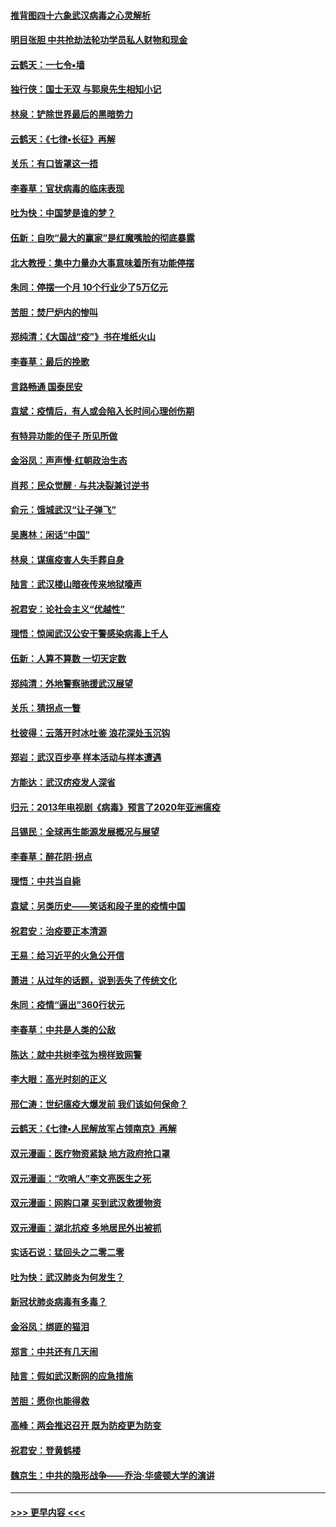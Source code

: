 #### [推背图四十六象武汉病毒之心灵解析](../pages/nsc993/n11911761.md?t=03040702) 
#### [明目张胆 中共抢劫法轮功学员私人财物和现金](../pages/nsc993/n11910262.md?t=03040702) 
#### [云鹤天：一七令▪墙](../pages/nsc993/n11910627.md?t=03040702) 
#### [独行侠：国士无双 与郭泉先生相知小记](../pages/nsc993/n11910613.md?t=03040702) 
#### [林泉：铲除世界最后的黑暗势力](../pages/nsc993/n11909320.md?t=03040702) 
#### [云鹤天：《七律▪长征》再解](../pages/nsc993/n11909327.md?t=03040702) 
#### [关乐：有口皆罩这一捂](../pages/nsc993/n11908393.md?t=03040702) 
#### [李春草：官状病毒的临床表现](../pages/nsc993/n11908339.md?t=03040702) 
#### [吐为快：中国梦是谁的梦？](../pages/nsc993/n11906564.md?t=03040702) 
#### [伍新：自吹“最大的赢家”是红魔嘴脸的彻底暴露](../pages/nsc993/n11906407.md?t=03040702) 
#### [北大教授：集中力量办大事意味着所有功能停摆](../pages/nsc993/n11904800.md?t=03040702) 
#### [朱同：停摆一个月 10个行业少了5万亿元](../pages/nsc993/n11904498.md?t=03040702) 
#### [苦胆：焚尸炉内的惨叫](../pages/nsc993/n11904479.md?t=03040702) 
#### [郑纯清：《大国战“疫”》书在堆纸火山](../pages/nsc993/n11904450.md?t=03040702) 
#### [李春草：最后的挽歌](../pages/nsc993/n11904441.md?t=03040702) 
#### [言路畅通 国泰民安](../pages/nsc993/n11904222.md?t=03040702) 
#### [袁斌：疫情后，有人或会陷入长时间心理创伤期](../pages/nsc993/n11901514.md?t=03040702) 
#### [有特异功能的侄子 所见所做](../pages/nsc993/n11901154.md?t=03040702) 
#### [金浴凤：声声慢‧红朝政治生态](../pages/nsc993/n11899553.md?t=03040702) 
#### [肖邦：民众觉醒 · 与共决裂兼讨逆书](../pages/nsc993/n11898435.md?t=03040702) 
#### [俞元：饿城武汉“让子弹飞”](../pages/nsc993/n11898344.md?t=03040702) 
#### [吴惠林：闲话“中国”](../pages/nsc993/n11898182.md?t=03040702) 
#### [林泉：谋瘟疫害人失手葬自身](../pages/nsc993/n11897892.md?t=03040702) 
#### [陆言：武汉楼山暗夜传来地狱嚎声](../pages/nsc993/n11897033.md?t=03040702) 
#### [祝君安：论社会主义“优越性”](../pages/nsc993/n11897005.md?t=03040702) 
#### [理悟：惊闻武汉公安干警感染病毒上千人](../pages/nsc993/n11896947.md?t=03040702) 
#### [伍新：人算不算数 一切天定数](../pages/nsc993/n11893372.md?t=03040702) 
#### [郑纯清：外地警察驰援武汉展望](../pages/nsc993/n11893115.md?t=03040702) 
#### [关乐：猜拐点一瞥](../pages/nsc993/n11893020.md?t=03040702) 
#### [杜彼得：云落开时冰吐鉴 浪花深处玉沉钩](../pages/nsc993/n11892107.md?t=03040702) 
#### [郑岩：武汉百步亭 样本活动与样本遭遇](../pages/nsc993/n11892310.md?t=03040702) 
#### [方能达：武汉疠疫发人深省](../pages/nsc993/n11891376.md?t=03040702) 
#### [归元：2013年电视剧《病毒》预言了2020年亚洲瘟疫](../pages/nsc993/n11891126.md?t=03040702) 
#### [吕锡民：全球再生能源发展概况与展望](../pages/nsc993/n11890613.md?t=03040702) 
#### [李春草：醉花阴·拐点](../pages/nsc993/n11890567.md?t=03040702) 
#### [理悟：中共当自毙](../pages/nsc993/n11890559.md?t=03040702) 
#### [袁斌：另类历史——笑话和段子里的疫情中国](../pages/nsc993/n11889243.md?t=03040702) 
#### [祝君安：治疫要正本清源](../pages/nsc993/n11889085.md?t=03040702) 
#### [王易：给习近平的火急公开信](../pages/nsc993/n11888225.md?t=03040702) 
#### [萧进：从过年的话题，说到丢失了传统文化](../pages/nsc993/n11887732.md?t=03040702) 
#### [朱同：疫情“逼出”360行状元](../pages/nsc993/n11887678.md?t=03040702) 
#### [李春草：中共是人类的公敌](../pages/nsc993/n11887656.md?t=03040702) 
#### [陈达：就中共树李弦为榜样致网警](../pages/nsc993/n11887625.md?t=03040702) 
#### [李大眼：高光时刻的正义](../pages/nsc993/n11887585.md?t=03040702) 
#### [邢仁涛：世纪瘟疫大爆发前 我们该如何保命？](../pages/nsc993/n11887535.md?t=03040702) 
#### [云鹤天：《七律▪人民解放军占领南京》再解](../pages/nsc993/n11887524.md?t=03040702) 
#### [双元漫画：医疗物资紧缺 地方政府抢口罩](../pages/nsc993/n11884744.md?t=03040702) 
#### [双元漫画：“吹哨人”李文亮医生之死](../pages/nsc993/n11884705.md?t=03040702) 
#### [双元漫画：网购口罩 买到武汉救援物资](../pages/nsc993/n11884670.md?t=03040702) 
#### [双元漫画：湖北抗疫 多地居民外出被抓](../pages/nsc993/n11884643.md?t=03040702) 
#### [实话石说：猛回头之二零二零](../pages/nsc993/n11883968.md?t=03040702) 
#### [吐为快：武汉肺炎为何发生？](../pages/nsc993/n11882180.md?t=03040702) 
#### [新冠状肺炎病毒有多毒？](../pages/nsc993/n11881790.md?t=03040702) 
#### [金浴凤：绑匪的猫泪](../pages/nsc993/n11880664.md?t=03040702) 
#### [郑言：中共还有几天闹](../pages/nsc993/n11880645.md?t=03040702) 
#### [陆言：假如武汉断网的应急措施](../pages/nsc993/n11880619.md?t=03040702) 
#### [苦胆：愿你也能得救](../pages/nsc993/n11880601.md?t=03040702) 
#### [高峰：两会推迟召开  既为防疫更为防变](../pages/nsc993/n11879977.md?t=03040702) 
#### [祝君安：登黄鹤楼](../pages/nsc993/n11880583.md?t=03040702) 
#### [魏京生：中共的隐形战争——乔治‧华盛顿大学的演讲](../pages/nsc993/n11879765.md?t=03040702) 

----
#### [ >>> 更早内容 <<< ](../indexes/nsc993-earlier.md)
